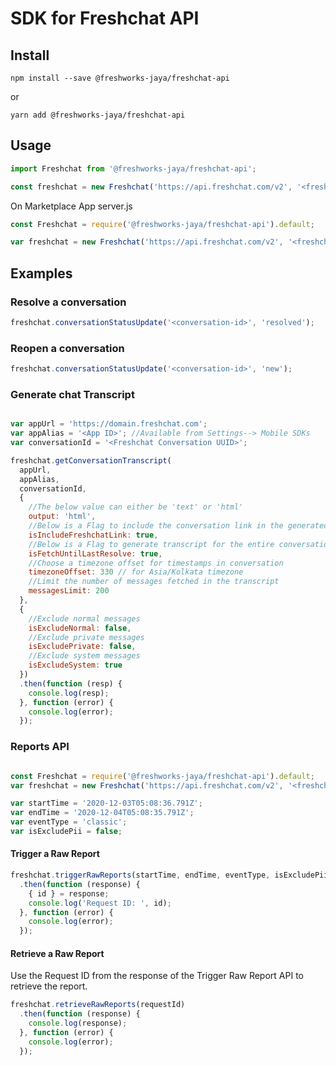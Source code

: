 # SDK for Freshchat API

## Install

```
npm install --save @freshworks-jaya/freshchat-api
```

or

```
yarn add @freshworks-jaya/freshchat-api
```

## Usage

```javascript
import Freshchat from '@freshworks-jaya/freshchat-api';

const freshchat = new Freshchat('https://api.freshchat.com/v2', '<freshchat-api-token>');
```

On Marketplace App server.js

```javascript
const Freshchat = require('@freshworks-jaya/freshchat-api').default;

var freshchat = new Freshchat('https://api.freshchat.com/v2', '<freshchat-api-token>');
```

## Examples

### Resolve a conversation
```javascript
freshchat.conversationStatusUpdate('<conversation-id>', 'resolved');
```

### Reopen a conversation
```javascript
freshchat.conversationStatusUpdate('<conversation-id>', 'new');
```

### Generate chat Transcript
```javascript

var appUrl = 'https://domain.freshchat.com';
var appAlias = '<App ID>'; //Available from Settings--> Mobile SDKs
var conversationId = '<Freshchat Conversation UUID>';

freshchat.getConversationTranscript(
  appUrl, 
  appAlias, 
  conversationId, 
  {
    //The below value can either be 'text' or 'html'
    output: 'html', 
    //Below is a Flag to include the conversation link in the generated transcript.
    isIncludeFreshchatLink: true, 
    //Below is a Flag to generate transcript for the entire conversation or every interaction. (Create -> Latest message, Reopen -> Latest message)
    isFetchUntilLastResolve: true,
    //Choose a timezone offset for timestamps in conversation
    timezoneOffset: 330 // for Asia/Kolkata timezone
    //Limit the number of messages fetched in the transcript
    messagesLimit: 200
  }, 
  {
    //Exclude normal messages
    isExcludeNormal: false,
    //Exclude private messages
    isExcludePrivate: false,
    //Exclude system messages
    isExcludeSystem: true
  })
  .then(function (resp) {
    console.log(resp);
  }, function (error) {
    console.log(error);
  });
```

### Reports API
```javascript

const Freshchat = require('@freshworks-jaya/freshchat-api').default;
var freshchat = new Freshchat('https://api.freshchat.com/v2', '<freshchat-api-token>');

var startTime = '2020-12-03T05:08:36.791Z';
var endTime = '2020-12-04T05:08:35.791Z';
var eventType = 'classic';
var isExcludePii = false;
```

#### Trigger a Raw Report
```javascript
freshchat.triggerRawReports(startTime, endTime, eventType, isExcludePii)
  .then(function (response) {
    { id } = response;
    console.log('Request ID: ', id);
  }, function (error) {
    console.log(error);
  });
```

#### Retrieve a Raw Report
Use the Request ID from the response of the Trigger Raw Report API to retrieve the report.

```javascript
freshchat.retrieveRawReports(requestId)
  .then(function (response) {  
    console.log(response);
  }, function (error) {
    console.log(error);
  });
```
